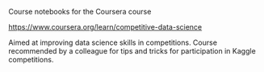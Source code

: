 Course notebooks for the Coursera course

https://www.coursera.org/learn/competitive-data-science

Aimed at improving data science skills in competitions.
Course recommended by a colleague for tips and tricks for participation in Kaggle competitions.
